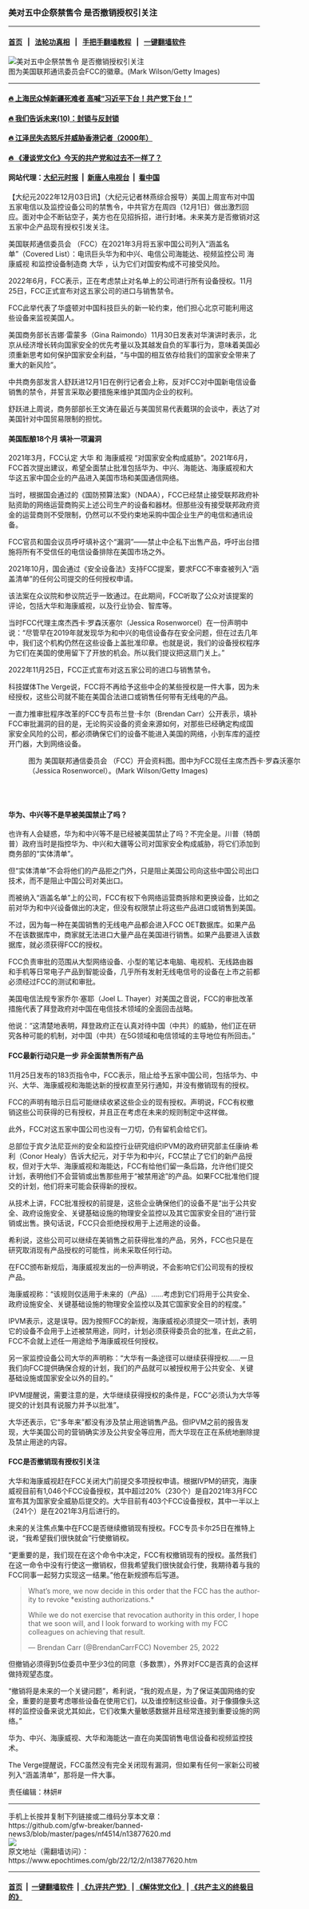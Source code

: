 ### 美对五中企祭禁售令 是否撤销授权引关注
------------------------

#### [首页](https://github.com/gfw-breaker/banned-news3/blob/master/README.md) &nbsp;&nbsp;|&nbsp;&nbsp; [法轮功真相](https://github.com/begood0513/basic/blob/master/README.md)  &nbsp;&nbsp;|&nbsp;&nbsp; [手把手翻墙教程](https://github.com/gfw-breaker/guides/wiki)  &nbsp;&nbsp;|&nbsp;&nbsp; [一键翻墙软件](https://github.com/gfw-breaker/nogfw/blob/master/README.md)  



<div><img alt="美对五中企祭禁售令 是否撤销授权引关注" class="attachment-djy_600_400 size-djy_600_400 wp-post-image" src="https://i.epochtimes.com/assets/uploads/2021/02/FCC.jpg"/>
<div class="caption">
 图为美国联邦通讯委员会FCC的徽章。(Mark Wilson/Getty Images)
</div></div><hr/>

#### [ 🔥  上海民众悼新疆死难者 高喊“习近平下台！共产党下台！”](http://45.76.136.214:10000/videos/res1/news/../../res3/rebel/index.html?202212031640)

#### [ 🔥  我们告诉未来(10)：封锁与反封锁](http://45.76.136.214:10000/videos/res1/news/../../res2/future/index.html?202212031640)

#### [ 🔥  江泽民失态怒斥并威胁香港记者（2000年）](http://45.76.136.214:10000/videos/res1/news/../../res/realjzm/index.html?202212031640)

#### [ 🔥  《漫谈党文化》今天的共产党和过去不一样了？](http://45.76.136.214:10000/videos/res1/news/../../res/mtdwh/index.html?202212031640)

#### 网站代理：[大纪元时报](http://45.76.136.214:85/gb/?202212031640) &nbsp;|&nbsp; [新唐人电视台](http://45.76.136.214:8808/gb/?202212031640) &nbsp;|&nbsp; [看中国](http://45.76.136.214:8300/?202212031640)

<div><p>
 【大纪元2022年12月03日讯】（大纪元记者林燕综合报导）美国上周宣布对中国五家电信以及监控设备公司的禁售令，中共官方在周四（12月1日）做出激烈回应。面对中企不断钻空子，美方也在见招拆招，进行封堵。未来美方是否撤销对这五家中企产品现有授权引发关注。
</p>
<p>
 <ok href="https://www.epochtimes.com/gb/tag/%E7%BE%8E%E5%9B%BD%E8%81%94%E9%82%A6%E9%80%9A%E4%BF%A1%E5%A7%94%E5%91%98%E4%BC%9A.html">
  美国联邦通信委员会
 </ok>
 （FCC）在2021年3月将五家中国公司列入“涵盖名单”（Covered List）：电讯巨头华为和中兴、电信公司海能达、视频监控公司
 <ok href="https://www.epochtimes.com/gb/tag/%E6%B5%B7%E5%BA%B7%E5%A8%81%E8%A7%86.html">
  海康威视
 </ok>
 和监控设备制造商
 <ok href="https://www.epochtimes.com/gb/tag/%E5%A4%A7%E5%8D%8E.html">
  大华
 </ok>
 ，认为它们对国安构成不可接受风险。
</p>
<p>
 2022年6月，FCC表示，正在考虑禁止对名单上的公司进行所有设备授权。11月25日，FCC正式宣布对这五家公司的进口与销售禁令。
</p>
<p>
 FCC此举代表了华盛顿对中国科技巨头的新一轮约束，他们担心北京可能利用这些设备来监视美国人。
</p>
<p>
 美国商务部长吉娜‧雷蒙多（Gina Raimondo）11月30日发表对华演讲时表示，北京从经济增长转向国家安全的优先考量以及其越发自负的军事行为，意味着美国必须重新思考如何保护国家安全利益，“与中国的相互依存给我们的国家安全带来了重大的新风险”。
</p>
<p>
 中共商务部发言人舒跃进12月1日在例行记者会上称，反对FCC对中国新电信设备销售的禁令，并誓言采取必要措施来维护其国内企业的权利。
</p>
<p>
 舒跃进上周说，商务部部长王文涛在最近与美国贸易代表戴琪的会谈中，表达了对美国针对中国贸易限制的担忧。
</p>
<h4>
 美国酝酿18个月 填补一项漏洞
</h4>
<p>
 2021年3月，FCC认定
 <ok href="https://www.epochtimes.com/gb/tag/%E5%A4%A7%E5%8D%8E.html">
  大华
 </ok>
 和
 <ok href="https://www.epochtimes.com/gb/tag/%E6%B5%B7%E5%BA%B7%E5%A8%81%E8%A7%86.html">
  海康威视
 </ok>
 “对国家安全构成威胁”。2021年6月，FCC首次提出建议，希望全面禁止批准包括华为、中兴、海能达、海康威视和大华这五家中国企业的产品进入美国市场和美国通信网络。
</p>
<p>
 当时，根据国会通过的《国防预算法案》（NDAA），FCC已经禁止接受联邦政府补贴资助的网络运营商购买上述公司生产的设备和器材。但那些没有接受联邦政府资金的运营商则不受限制，仍然可以不受约束地采购中国企业生产的电信和通讯设备。
</p>
<p>
 FCC官员和国会议员呼吁填补这个“漏洞”——禁止中企私下出售产品，呼吁出台措施将所有不受信任的电信设备排除在美国市场之外。
</p>
<p>
 2021年10月，国会通过《安全设备法》支持FCC提案，要求FCC不审查被列入“涵盖清单”的任何公司提交的任何授权申请。
</p>
<p>
 该法案在众议院和参议院近乎一致通过。在此期间，FCC听取了公众对该提案的评论，包括大华和海康威视，以及行业协会、智库等。
</p>
<p>
 当时FCC代理主席杰西卡‧罗森沃塞尔（Jessica Rosenworcel）在一份声明中说：“尽管早在2019年就发现华为和中兴的电信设备存在安全问题，但在过去几年中，我们这个机构仍然在这些设备上盖批准印章。也就是说，我们的设备授权程序为它们在美国的使用留下了开放的机会。所以我们提议把这扇门关上。”
</p>
<p>
 2022年11月25日，FCC正式宣布对这五家公司的进口与销售禁令。
</p>
<p>
 科技媒体The Verge说，FCC将不再给予这些中企的某些授权是一件大事，因为未经授权，这些公司就不能在美国合法进口或销售任何带有无线电的产品。
</p>
<p>
 一直力推审批程序改革的FCC专员布兰登‧卡尔（Brendan Carr）公开表示，填补FCC审批漏洞的目的是，无论购买设备的资金来源如何，对那些已经确定构成国家安全风险的公司，都必须确保它们的设备不能进入美国的网络，小到车库的遥控开门器，大到网络设备。
</p>
<figure aria-describedby="caption-attachment-13877635" class="wp-caption aligncenter" id="attachment_13877635" style="width: 600px">
 <ok href="https://i.epochtimes.com/assets/uploads/2022/12/id13877635-GettyImages-464521942.jpg" target="_blank">
  <img alt="" class="wp-image-13877635" src="https://i.epochtimes.com/assets/uploads/2022/12/id13877635-GettyImages-464521942-450x304.jpg"/>
 </ok>
 <br/><figcaption class="wp-caption-text" id="caption-attachment-13877635">
  图为
  <ok href="https://www.epochtimes.com/gb/tag/%E7%BE%8E%E5%9B%BD%E8%81%94%E9%82%A6%E9%80%9A%E4%BF%A1%E5%A7%94%E5%91%98%E4%BC%9A.html">
   美国联邦通信委员会
  </ok>
  （FCC）开会资料图。图中为FCC现任主席杰西卡‧罗森沃塞尔（Jessica Rosenworcel）。(Mark Wilson/Getty Images)
 </figcaption><br/>
</figure><br/>
<h4>
 华为、中兴等不是早被美国禁止了吗？
</h4>
<p>
 也许有人会疑惑，华为和中兴等不是已经被美国禁止了吗？不完全是。川普（特朗普）政府当时是指控华为、中兴和大疆等公司对国家安全构成威胁，将它们添加到商务部的“实体清单”。
</p>
<p>
 但“实体清单”不会将他们的产品拒之门外，只是阻止美国公司向这些中国公司出口技术，而不是阻止中国公司对美出口。
</p>
<p>
 而被纳入“涵盖名单”上的公司，FCC有权下令网络运营商拆除和更换设备，比如之前对华为和中兴设备做出的决定，但没有权限禁止将这些产品进口或销售到美国。
</p>
<p>
 不过，因为每一种在美国销售的无线电产品都会进入FCC OET数据库。如果产品不在该数据库中，商家就无法进口大量产品在美国进行销售。如果产品要进入该数据库，就必须获得FCC的授权。
</p>
<p>
 FCC负责审批的范围从大型网络设备、小型的笔记本电脑、电视机、无线路由器和手机等日常电子产品到智能设备，几乎所有发射无线电信号的设备在上市之前都必须经过FCC的测试和审批。
</p>
<p>
 美国电信法规专家乔尔‧塞耶（Joel L. Thayer）对美国之音说，FCC的审批改革措施代表了拜登政府对中国在电信技术领域的全面回击战略。
</p>
<p>
 他说：“这清楚地表明，拜登政府正在认真对待中国（中共）的威胁，他们正在研究各种可能的机制，对中国（中共）在5G领域和电信领域的主导地位有所回击。”
</p>
<h4>
 FCC最新行动只是一步 非全面禁售所有产品
</h4>
<p>
 11月25日发布的183页指令中，FCC表示，阻止给予五家中国公司，包括华为、中兴、大华、海康威视和海能达新的授权直至另行通知，并没有撤销现有的授权。
</p>
<p>
 FCC的声明有暗示日后可能继续收紧这些企业的现有授权。声明说，FCC有权撤销这些公司获得的已有授权，并且正在考虑在未来的规则制定中这样做。
</p>
<p>
 此外，FCC对这五家中国公司也没有一刀切，仍有留机会给它们。
</p>
<p>
 总部位于宾夕法尼亚州的安全和监控行业研究组织IPVM的政府研究部主任康纳‧希利（Conor Healy）告诉大纪元，对于华为和中兴，FCC禁止了它们的新产品授权，但对于大华、海康威视和海能达，FCC有给他们留一条后路，允许他们提交计划，表明他们不会营销或出售那些用于“被禁用途”的产品。如果FCC批准他们提交的计划，他们将来可能会获得新的授权。
</p>
<p>
 从技术上讲，FCC批准授权的前提是，这些企业确保他们的设备不是“出于公共安全、政府设施安全、关键基础设施的物理安全监控以及其它国家安全目的”进行营销或出售。换句话说，FCC只会拒绝授权用于上述用途的设备。
</p>
<p>
 希利说，这些公司可以继续在美销售之前获得批准的产品，另外，FCC也只是在研究取消现有产品授权的可能性，尚未采取任何行动。
</p>
<p>
 在FCC颁布新规后，海康威视发出的一份声明说，不会影响它们公司现有的授权产品。
</p>
<p>
 海康威视称：“该规则仅适用于未来的（产品）……考虑到它们将用于公共安全、政府设施安全、关键基础设施的物理安全监控以及其它国家安全目的的程度。”
</p>
<p>
 IPVM表示，这是误导。因为按照FCC的新规，海康威视必须提交一项计划，表明它的设备不会用于上述被禁用途，同时，计划必须获得委员会的批准，在此之前，FCC不会就上述任一用途给予海康威视任何授权。
</p>
<p>
 另一家监控设备公司大华的声明称：“大华有一条途径可以继续获得授权……一旦我们向FCC提供确保合规的计划，我们的产品就可以被授权用于公共安全、关键基础设施或国家安全以外的目的。”
</p>
<p>
 IPVM提醒说，需要注意的是，大华继续获得授权的条件是，FCC“必须认为大华等提交的计划具有说服力并予以批准”。
</p>
<p>
 大华还表示，它“多年来”都没有涉及禁止用途销售产品。但IPVM之前的报告发现，大华美国公司的营销确实涉及公共安全等应用，而大华现在正在系统地删除提及禁止用途的内容。
</p>
<h4>
 FCC是否撤销现有授权引关注
</h4>
<p>
 大华和海康威视赶在FCC关闭大门前提交多项授权申请。根据IVPM的研究，海康威视目前有1,046个FCC设备授权，其中超过20%（230个）是自2021年3月FCC宣布其为国家安全威胁后提交的。大华目前有403个FCC设备授权，其中一半以上（241个）是在2021年3月后进行的。
</p>
<p>
 未来的关注焦点集中在FCC是否继续撤销现有授权。FCC专员卡尔25日在推特上说，“我希望我们很快就会”行使撤销权。
</p>
<p>
 “更重要的是，我们现在在这个命令中决定，FCC有权撤销现有的授权。虽然我们在这一命令中没有行使这一撤销权，但我希望我们很快就会行使，我期待着与我的FCC同事一起努力实现这一结果。”他在新规颁布后写道。
</p>
<blockquote class="twitter-tweet">
 <p dir="ltr" lang="en">
  What’s more, we now decide in this order that the FCC has the authority to revoke *existing authorizations.*
 </p>
 <p>
  While we do not exercise that revocation authority in this order, I hope that we soon will, and I look forward to working with my FCC colleagues on achieving that result.
 </p>
 <p>
  — Brendan Carr (@BrendanCarrFCC)
  <ok href="https://twitter.com/BrendanCarrFCC/status/1596227458629525507?ref_src=twsrc%5Etfw">
   November 25, 2022
  </ok>
 </p>
</blockquote>
<p>
 <p>
  但撤销必须得到5位委员中至少3位的同意（多数票），外界对FCC是否真的会这样做持观望态度。
 </p>
 <p>
  “撤销将是未来的一个关键问题”，希利说，“我的观点是，为了保证美国网络的安全，重要的是要考虑哪些设备在使用它们，以及谁控制这些设备。对于像摄像头这样的监控设备来说尤其如此，它们收集大量敏感数据并且经常连接到重要设施的网络。”
 </p>
 <p>
  华为、中兴、海康威视、大华和海能达一直在向美国销售电信设备和视频监控技术。
 </p>
 <p>
  The Verge提醒说，FCC虽然没有完全关闭现有漏洞，但如果有任何一家新公司被列入“涵盖清单”，那将是一件大事。
 </p>
 <p>
  责任编辑：林妍#
 </p>
</p></div>
<hr/>
手机上长按并复制下列链接或二维码分享本文章：<br/>
https://github.com/gfw-breaker/banned-news3/blob/master/pages/nf4514/n13877620.md <br/>
<a href='https://github.com/gfw-breaker/banned-news3/blob/master/pages/nf4514/n13877620.md'><img src='https://github.com/gfw-breaker/banned-news3/blob/master/pages/nf4514/n13877620.md.png'/></a> <br/>
原文地址（需翻墙访问）：https://www.epochtimes.com/gb/22/12/2/n13877620.htm


------------------------
#### [首页](https://github.com/gfw-breaker/banned-news3/blob/master/README.md) &nbsp;|&nbsp; [一键翻墙软件](https://github.com/gfw-breaker/nogfw/blob/master/README.md) &nbsp;| [《九评共产党》](https://github.com/gfw-breaker/9ping.md/blob/master/README.md#九评之一评共产党是什么) | [《解体党文化》](https://github.com/gfw-breaker/jtdwh.md/blob/master/README.md) | [《共产主义的终极目的》](https://github.com/gfw-breaker/gczydzjmd.md/blob/master/README.md)


<img src='http://gfw-breaker.win/banned-news3/pages/nf4514/n13877620.md' width='0px' height='0px'/>